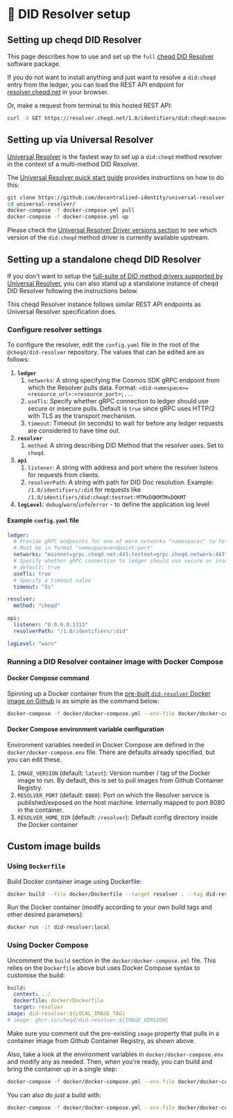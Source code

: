 # 🔄 DID Resolver setup

## Setting up cheqd DID Resolver

This page describes how to use and set up the `full` [cheqd DID Resolver](https://github.com/cheqd/did-resolver) software package.

If you do not want to install anything and just want to resolve a `did:cheqd` entry from the ledger, you can load the REST API endpoint for [resolver.cheqd.net](https://resolver.cheqd.net/) in your browser.

Or, make a request from terminal to this hosted REST API:

```bash
curl -X GET https://resolver.cheqd.net/1.0/identifiers/did:cheqd:mainnet:zF7rhDBfUt9d1gJPjx7s1JXfUY7oVWkY
```

## Setting up via Universal Resolver

[Universal Resolver](https://github.com/decentralized-identity/universal-resolver) is the fastest way to set up a `did:cheqd` method resolver in the context of a multi-method DID Resolver.

The [Universal Resolver quick start guide](https://github.com/decentralized-identity/universal-resolver#quick-start) provides instructions on how to do this:

```bash
git clone https://github.com/decentralized-identity/universal-resolver
cd universal-resolver/
docker-compose -f docker-compose.yml pull
docker-compose -f docker-compose.yml up
```

Please check the [Universal Resolver Driver versions section](https://github.com/decentralized-identity/universal-resolver#drivers) to see which version of the `did:cheqd` method driver is currently available upstream.

## Setting up a standalone cheqd DID Resolver

If you don't want to setup the [full-suite of DID method drivers supported by Universal Resolver](https://github.com/decentralized-identity/universal-resolver#drivers), you can also stand up a standalone instance of cheqd DID Resolver following the instructions below.

This cheqd Resolver instance follows similar REST API endpoints as Universal Resolver specification does.

### Configure resolver settings

To configure the resolver, edit the `config.yaml` file in the root of the `@cheqd/did-resolver` repository. The values that can be edited are as follows:

1. **`ledger`**
   1. `networks`: A string specifying the Cosmos SDK gRPC endpoint from which the Resolver pulls data. Format: `<did-namespace>=<resource_url>:<resource_port>;...`
   2. `useTls`: Specify whether gRPC connection to ledger should use secure or insecure pulls. Default is `true` since gRPC uses HTTP/2 with TLS as the transport mechanism.
   3. `timeout`: Timeout (in seconds) to wait for before any ledger requests are considered to have time out.
2. **`resolver`**
   1. `method`: A string describing DID Method that the resolver uses. Set to `cheqd`.
3. **`api`**
   1. `listener`: A string with address and port where the resolver listens for requests from clients.
   2. `resolverPath`: A string with path for DID Doc resolution. Example: `/1.0/identifiers/:did` for requests like `/1.0/identifiers/did:cheqd:testnet:MTMxDQKMTMxDQKMT`
4. **`logLevel`**: `debug`/`warn`/`info`/`error` - to define the application log level

#### Example `config.yaml` file

```yaml
ledger:
  # Provide gRPC endpoints for one of more networks "namespaces" to fetch DIDs/DIDDocs from
  # Must be in format "namespace=endpoint:port"
  networks: "mainnet=grpc.cheqd.net:443;testnet=grpc.cheqd.network:443"
  # Specify whether gRPC connection to ledger should use secure or insecure pulls
  # default: true
  useTls: true
  # Specify a timeout value
  timeout: "5s"

resolver:
  method: "cheqd"

api:
  listener: "0.0.0.0:1313"
  resolverPath: "/1.0/identifiers/:did"

logLevel: "warn"
```

### Running a DID Resolver container image with Docker Compose

#### Docker Compose command

Spinning up a Docker container from the [pre-built `did-resolver` Docker image on Github](https://github.com/cheqd/did-resolver/pkgs/container/did-resolver) is as simple as the command below:

```bash
docker-compose -f docker/docker-compose.yml --env-file docker/docker-compose.env up --no-build
```

#### Docker Compose environment variable configuration

Environment variables needed in Docker Compose are defined in the `docker/docker-compose.env` file. There are defaults already specified, but you can edit these.

1. `IMAGE_VERSION` (default: `latest`): Version number / tag of the Docker image to run. By default, this is set to pull images from Github Container Registry.
2. `RESOLVER_PORT` (default: `8080`): Port on which the Resolver service is published/exposed on the host machine. Internally mapped to port 8080 in the container.
3. `RESOLVER_HOME_DIR` (default: `/resolver`): Default config directory inside the Docker container

## Custom image builds

### Using `Dockerfile`

Build Docker container image using Dockerfile:

```bash
docker build --file docker/Dockerfile --target resolver . --tag did-resolver:local
```

Run the Docker container (modify according to your own build tags and other desired parameters):

```bash
docker run -it did-resolver:local
```

### Using Docker Compose

Uncomment the `build` section in the `docker/docker-compose.yml` file. This relies on the `Dockerfile` above but uses Docker Compose syntax to customise the build:

```yaml
build:
  context: ../
  dockerfile: docker/Dockerfile
  target: resolver
image: did-resolver:${LOCAL_IMAGE_TAG}
# image: ghcr.io/cheqd/did-resolver:${IMAGE_VERSION}
```

Make sure you comment out the pre-existing `image` property that pulls in a container image from Github Container Registry, as shown above.

Also, take a look at the environment variables in `docker/docker-compose.env` and modify any as needed. Then, when you're ready, you can build and bring the container up in a single step:

```bash
docker-compose -f docker/docker-compose.yml --env-file docker/docker-compose.env up
```

You can also do _just_ a build with:

```bash
docker-compose -f docker/docker-compose.yml --env-file docker/docker-compose.env build --no-cache
```
